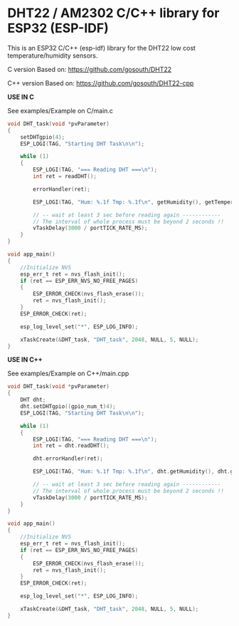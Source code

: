 # DHT22 / AM2302 C/C++ library for ESP32 (ESP-IDF)

This is an ESP32 C/C++ (esp-idf) library for the DHT22 low cost temperature/humidity sensors.

C version Based on: https://github.com/gosouth/DHT22

C++ version Based on: https://github.com/gosouth/DHT22-cpp


**USE IN C**

See examples/Example on C/main.c

```C
void DHT_task(void *pvParameter)
{
    setDHTgpio(4);
    ESP_LOGI(TAG, "Starting DHT Task\n\n");

    while (1)
    {
        ESP_LOGI(TAG, "=== Reading DHT ===\n");
        int ret = readDHT();

        errorHandler(ret);

        ESP_LOGI(TAG, "Hum: %.1f Tmp: %.1f\n", getHumidity(), getTemperature())

        // -- wait at least 3 sec before reading again ------------
        // The interval of whole process must be beyond 2 seconds !!
        vTaskDelay(3000 / portTICK_RATE_MS);
    }
}

void app_main()
{
    //Initialize NVS
    esp_err_t ret = nvs_flash_init();
    if (ret == ESP_ERR_NVS_NO_FREE_PAGES)
    {
        ESP_ERROR_CHECK(nvs_flash_erase());
        ret = nvs_flash_init();
    }
    ESP_ERROR_CHECK(ret);

    esp_log_level_set("*", ESP_LOG_INFO);

    xTaskCreate(&DHT_task, "DHT_task", 2048, NULL, 5, NULL);
}
```
**USE IN C++**

See examples/Example on C++/main.cpp

```C
void DHT_task(void *pvParameter)
{
    DHT dht;
    dht.setDHTgpio((gpio_num_t)4);
    ESP_LOGI(TAG, "Starting DHT Task\n\n");

    while (1)
    {
        ESP_LOGI(TAG, "=== Reading DHT ===\n");
        int ret = dht.readDHT();

        dht.errorHandler(ret);

        ESP_LOGI(TAG, "Hum: %.1f Tmp: %.1f\n", dht.getHumidity(), dht.getTemperature())

        // -- wait at least 3 sec before reading again ------------
        // The interval of whole process must be beyond 2 seconds !!
        vTaskDelay(3000 / portTICK_RATE_MS);
    }
}

void app_main()
{
    //Initialize NVS
    esp_err_t ret = nvs_flash_init();
    if (ret == ESP_ERR_NVS_NO_FREE_PAGES)
    {
        ESP_ERROR_CHECK(nvs_flash_erase());
        ret = nvs_flash_init();
    }
    ESP_ERROR_CHECK(ret);

    esp_log_level_set("*", ESP_LOG_INFO);

    xTaskCreate(&DHT_task, "DHT_task", 2048, NULL, 5, NULL);
}
```